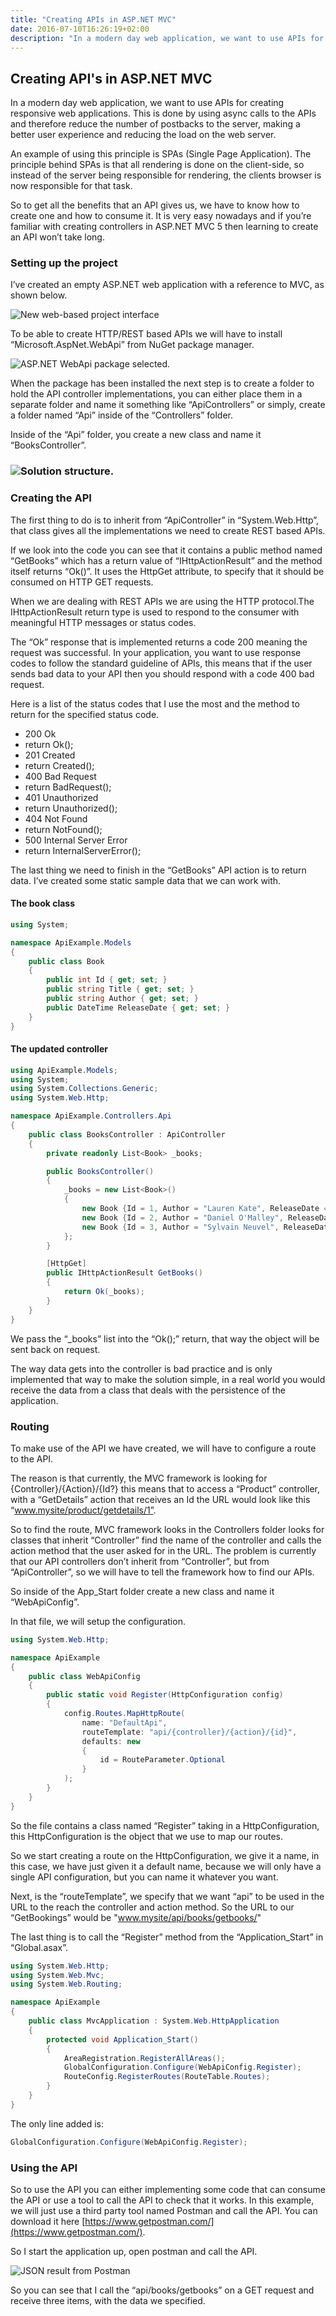 ```yaml
---
title: "Creating APIs in ASP.NET MVC"
date: 2016-07-10T16:26:19+02:00
description: "In a modern day web application, we want to use APIs for creating responsive web applications. This is done by using async calls to the APIs and therefore reduce the number of postbacks to the server, making a better user experience and reducing the load on the web server."
---
```


## Creating API's in ASP.NET MVC

In a modern day web application, we want to use APIs for creating responsive web applications. This is done by using async calls to the APIs and therefore reduce the number of postbacks to the server, making a better user experience and reducing the load on the web server.

An example of using this principle is SPAs (Single Page Application). The principle behind SPAs is that all rendering is done on the client-side, so instead of the server being responsible for rendering, the clients browser is now responsible for that task.

So to get all the benefits that an API gives us, we have to know how to create one and how to consume it. It is very easy nowadays and if you’re familiar with creating controllers in ASP.NET MVC 5 then learning to create an API won’t take long.

### Setting up the project

I’ve created an empty ASP.NET web application with a reference to MVC, as shown below.

![New web-based project interface](/blogpost/41309160-047a-4183-ae5f-6d819a82ebe3.png)

To be able to create HTTP/REST based APIs we will have to install “Microsoft.AspNet.WebApi” from NuGet package manager.

![ASP.NET WebApi package selected.](/blogpost/7418bb65-a81f-432b-aed7-62104a921813.png)

When the package has been installed the next step is to create a folder to hold the API controller implementations, you can either place them in a separate folder and name it something like “ApiControllers” or simply, create a folder named “Api” inside of the “Controllers” folder.

Inside of the “Api” folder, you create a new class and name it “BooksController”.

### ![Solution structure.](/blogpost/dc35aa78-accc-4ac0-889b-81e99d09ed87.png)

### Creating the API

The first thing to do is to inherit from “ApiController” in “System.Web.Http”, that class gives all the implementations we need to create REST based APIs.

If we look into the code you can see that it contains a public method named “GetBooks” which has a return value of “IHttpActionResult” and the method itself returns “Ok()”. It uses the HttpGet attribute, to specify that it should be consumed on HTTP GET requests.

When we are dealing with REST APIs we are using the HTTP protocol.The IHttpActionResult return type is used to respond to the consumer with meaningful HTTP messages or status codes.

The “Ok” response that is implemented returns a code 200 meaning the request was successful. In your application, you want to use response codes to follow the standard guideline of APIs, this means that if the user sends bad data to your API then you should respond with a code 400 bad request.

Here is a list of the status codes that I use the most and the method to return for the specified status code.

*   200 Ok
*   return Ok();
*   201 Created
*   return Created();
*   400 Bad Request
*   return BadRequest();
*   401 Unauthorized
*   return Unauthorized();
*   404 Not Found
*   return NotFound();
*   500 Internal Server Error
*   return InternalServerError();

The last thing we need to finish in the “GetBooks” API action is to return data. I’ve created some static sample data that we can work with.

#### The book class

```C#
using System;

namespace ApiExample.Models
{
    public class Book
    {
        public int Id { get; set; }
        public string Title { get; set; }
        public string Author { get; set; }
        public DateTime ReleaseDate { get; set; }
    }
}
```

#### The updated controller

```C#
using ApiExample.Models;
using System;
using System.Collections.Generic;
using System.Web.Http;

namespace ApiExample.Controllers.Api
{
    public class BooksController : ApiController
    {
        private readonly List<Book> _books;

        public BooksController()
        {
            _books = new List<Book>()
            {
                new Book {Id = 1, Author = "Lauren Kate", ReleaseDate = DateTime.Now, Title = "Torment"},
                new Book {Id = 2, Author = "Daniel O'Malley", ReleaseDate = DateTime.Now, Title = "Stiletto"},
                new Book {Id = 3, Author = "Sylvain Neuvel", ReleaseDate = DateTime.Now, Title = "Sleeping Giants"}
            };
        }

        [HttpGet]
        public IHttpActionResult GetBooks()
        {            
            return Ok(_books);
        }
    }
}
```

We pass the “_books” list into the “Ok();” return, that way the object will be sent back on request.

The way data gets into the controller is bad practice and is only implemented that way to make the solution simple, in a real world you would receive the data from a class that deals with the persistence of the application.

### Routing

To make use of the API we have created, we will have to configure a route to the API.

The reason is that currently, the MVC framework is looking for {Controller}/{Action}/{Id?} this means that to access a “Product” controller, with a “GetDetails” action that receives an Id the URL would look like this “www.mysite/product/getdetails/1”.

So to find the route, MVC framework looks in the Controllers folder looks for classes that inherit  “Controller” find the name of the controller and calls the action method that the user asked for in the URL. The problem is currently that our API controllers don’t inherit from “Controller”, but from “ApiController”, so we will have to tell the framework how to find our APIs.

So inside of the App_Start folder create a new class and name it “WebApiConfig”.

In that file, we will setup the configuration.

```C#
using System.Web.Http;

namespace ApiExample
{
    public class WebApiConfig
    {
        public static void Register(HttpConfiguration config)
        {
            config.Routes.MapHttpRoute(
                name: "DefaultApi",
                routeTemplate: "api/{controller}/{action}/{id}",
                defaults: new
                {
                    id = RouteParameter.Optional
                }
            );
        }
    }
}
```

So the file contains a class named “Register” taking in a HttpConfiguration, this HttpConfiguration is the object that we use to map our routes.

So we start creating a route on the HttpConfiguration, we give it a name, in this case, we have just given it a default name, because we will only have a single API configuration, but you can name it whatever you want.

Next, is the “routeTemplate”, we specify that we want “api”  to be used in the URL to the reach the controller and action method. So the URL to our “GetBookings” would be "www.mysite/api/books/getbooks/"

The last thing is to call the “Register” method from the “Application_Start” in “Global.asax”.

```C#
using System.Web.Http;
using System.Web.Mvc;
using System.Web.Routing;

namespace ApiExample
{
    public class MvcApplication : System.Web.HttpApplication
    {
        protected void Application_Start()
        {
            AreaRegistration.RegisterAllAreas();
            GlobalConfiguration.Configure(WebApiConfig.Register);
            RouteConfig.RegisterRoutes(RouteTable.Routes);
        }
    }
}
```
    
The only line added is:

```C#
GlobalConfiguration.Configure(WebApiConfig.Register);
```

### Using the API

So to use the API you can either implementing some code that can consume the API or use a tool to call the API to check that it works. In this example, we will just use a third party tool named Postman and call the API. You can download it here [https://www.getpostman.com/](https://www.getpostman.com/).

So I start the application up, open postman and call the API.

![JSON result from Postman](/blogpost/8d6dc1bf-39ff-459e-b428-22dfc75728bb.png)

So you can see that I call the “api/books/getbooks” on a GET request and receive three items, with the data we specified.
